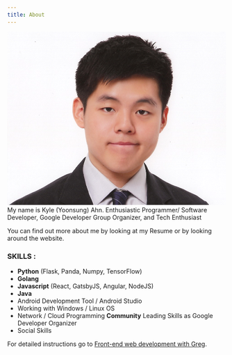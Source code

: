 ```yaml
---
title: About
---
```


![KylePhoto](./ys-img.png)
My name is Kyle (Yoonsung) Ahn. Enthusiastic Programmer/ Software Developer, Google Developer Group Organizer, and Tech Enthusiast

You can find out more about me by looking at my Resume or by looking around the website. 

### SKILLS :

* **Python** (Flask, Panda, Numpy, TensorFlow)
* **Golang**
* **Javascript** (React, GatsbyJS, Angular, NodeJS)
* **Java**
* Android Development Tool / Android Studio
* Working with Windows / Linux OS
* Network / Cloud Programming
**Community** Leading Skills as Google Developer Organizer
* Social Skills

For detailed instructions go to [Front-end web development with Greg](https://dev.greglobinski.com/gatsby-starter-personal-blog/).
